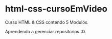 # html-css-cursoEmVideo
 Curso HTML & CSS contendo 5 Modulos. 

 Aprendendo a gerenciar repositorios :D.
